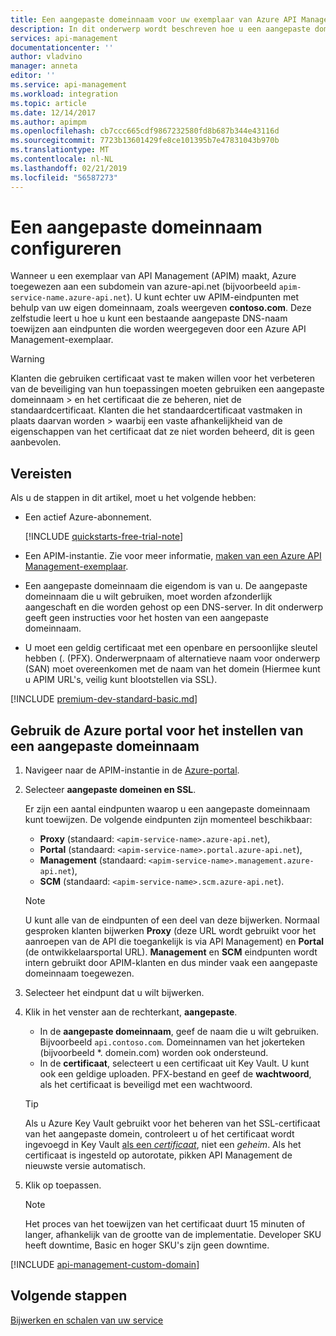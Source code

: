 ```yaml
---
title: Een aangepaste domeinnaam voor uw exemplaar van Azure API Management configureren | Microsoft Docs
description: In dit onderwerp wordt beschreven hoe u een aangepaste domeinnaam voor uw exemplaar van Azure API Management configureren.
services: api-management
documentationcenter: ''
author: vladvino
manager: anneta
editor: ''
ms.service: api-management
ms.workload: integration
ms.topic: article
ms.date: 12/14/2017
ms.author: apimpm
ms.openlocfilehash: cb7ccc665cdf9867232580fd8b687b344e43116d
ms.sourcegitcommit: 7723b13601429fe8ce101395b7e47831043b970b
ms.translationtype: MT
ms.contentlocale: nl-NL
ms.lasthandoff: 02/21/2019
ms.locfileid: "56587273"
---
```

# <a name="configure-a-custom-domain-name"></a>Een aangepaste domeinnaam configureren 

Wanneer u een exemplaar van API Management (APIM) maakt, Azure toegewezen aan een subdomein van azure-api.net (bijvoorbeeld `apim-service-name.azure-api.net`). U kunt echter uw APIM-eindpunten met behulp van uw eigen domeinnaam, zoals weergeven **contoso.com**. Deze zelfstudie leert u hoe u kunt een bestaande aangepaste DNS-naam toewijzen aan eindpunten die worden weergegeven door een Azure API Management-exemplaar.

> [!WARNING]
> Klanten die gebruiken certificaat vast te maken willen voor het verbeteren van de beveiliging van hun toepassingen moeten gebruiken een aangepaste domeinnaam > en het certificaat die ze beheren, niet de standaardcertificaat. Klanten die het standaardcertificaat vastmaken in plaats daarvan worden > waarbij een vaste afhankelijkheid van de eigenschappen van het certificaat dat ze niet worden beheerd, dit is geen aanbevolen.

## <a name="prerequisites"></a>Vereisten

Als u de stappen in dit artikel, moet u het volgende hebben:

+ Een actief Azure-abonnement.

    [!INCLUDE [quickstarts-free-trial-note](../../includes/quickstarts-free-trial-note.md)]

+ Een APIM-instantie. Zie voor meer informatie, [maken van een Azure API Management-exemplaar](get-started-create-service-instance.md).
+ Een aangepaste domeinnaam die eigendom is van u. De aangepaste domeinnaam die u wilt gebruiken, moet worden afzonderlijk aangeschaft en die worden gehost op een DNS-server. In dit onderwerp geeft geen instructies voor het hosten van een aangepaste domeinnaam.
+ U moet een geldig certificaat met een openbare en persoonlijke sleutel hebben (. (PFX). Onderwerpnaam of alternatieve naam voor onderwerp (SAN) moet overeenkomen met de naam van het domein (Hiermee kunt u APIM URL's, veilig kunt blootstellen via SSL).

[!INCLUDE [premium-dev-standard-basic.md](../../includes/api-management-availability-premium-dev-standard-basic.md)]

## <a name="use-the-azure-portal-to-set-a-custom-domain-name"></a>Gebruik de Azure portal voor het instellen van een aangepaste domeinnaam

1. Navigeer naar de APIM-instantie in de [Azure-portal](https://portal.azure.com/).
1. Selecteer **aangepaste domeinen en SSL**.
    
    Er zijn een aantal eindpunten waarop u een aangepaste domeinnaam kunt toewijzen. De volgende eindpunten zijn momenteel beschikbaar: 
    + **Proxy** (standaard: `<apim-service-name>.azure-api.net`), 
    + **Portal** (standaard: `<apim-service-name>.portal.azure-api.net`),     
    + **Management** (standaard: `<apim-service-name>.management.azure-api.net`), 
    + **SCM** (standaard: `<apim-service-name>.scm.azure-api.net`).

    >[!NOTE]
    > U kunt alle van de eindpunten of een deel van deze bijwerken. Normaal gesproken klanten bijwerken **Proxy** (deze URL wordt gebruikt voor het aanroepen van de API die toegankelijk is via API Management) en **Portal** (de ontwikkelaarsportal URL). **Management** en **SCM** eindpunten wordt intern gebruikt door APIM-klanten en dus minder vaak een aangepaste domeinnaam toegewezen.

1. Selecteer het eindpunt dat u wilt bijwerken. 
1. Klik in het venster aan de rechterkant, **aangepaste**.

    + In de **aangepaste domeinnaam**, geef de naam die u wilt gebruiken. Bijvoorbeeld `api.contoso.com`. Domeinnamen van het jokerteken (bijvoorbeeld *. domein.com) worden ook ondersteund.
    + In de **certificaat**, selecteert u een certificaat uit Key Vault. U kunt ook een geldige uploaden. PFX-bestand en geef de **wachtwoord**, als het certificaat is beveiligd met een wachtwoord.

    > [!TIP]
    > Als u Azure Key Vault gebruikt voor het beheren van het SSL-certificaat van het aangepaste domein, controleert u of het certificaat wordt ingevoegd in Key Vault [als een *certificaat*](https://docs.microsoft.com/rest/api/keyvault/CreateCertificate/CreateCertificate), niet een *geheim*. Als het certificaat is ingesteld op autorotate, pikken API Management de nieuwste versie automatisch.

1. Klik op toepassen.

    >[!NOTE]
    >Het proces van het toewijzen van het certificaat duurt 15 minuten of langer, afhankelijk van de grootte van de implementatie. Developer SKU heeft downtime, Basic en hoger SKU's zijn geen downtime.

[!INCLUDE [api-management-custom-domain](../../includes/api-management-custom-domain.md)]

## <a name="next-steps"></a>Volgende stappen

[Bijwerken en schalen van uw service](upgrade-and-scale.md)
